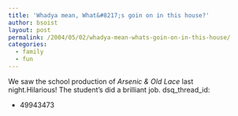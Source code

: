 ```yaml
---
title: 'Whadya mean, What&#8217;s goin on in this house?'
author: bsoist
layout: post
permalink: /2004/05/02/whadya-mean-whats-goin-on-in-this-house/
categories:
  - family
  - fun
---
```

We saw the school production of *Arsenic & Old Lace* last night.Hilarious! The student&#8217;s did a brilliant job.
dsq_thread_id:
  - 49943473